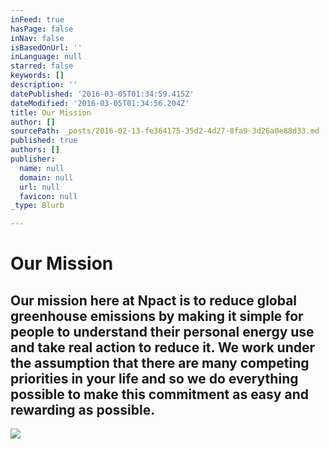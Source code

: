 ```yaml
---
inFeed: true
hasPage: false
inNav: false
isBasedOnUrl: ''
inLanguage: null
starred: false
keywords: []
description: ''
datePublished: '2016-03-05T01:34:59.415Z'
dateModified: '2016-03-05T01:34:56.204Z'
title: Our Mission
author: []
sourcePath: _posts/2016-02-13-fe364175-35d2-4d27-8fa9-3d26a0e88d33.md
published: true
authors: []
publisher:
  name: null
  domain: null
  url: null
  favicon: null
_type: Blurb

---
```

# Our Mission

## Our mission here at Npact is to reduce global greenhouse emissions by making it simple for people to understand their personal energy use and take real action to reduce it. We work under the assumption that there are many competing priorities in your life and so we do everything possible to make this commitment as easy and rewarding as possible.
![](https://s3-us-west-2.amazonaws.com/the-grid-img/p/0ee876f0999b252c03e576946074c6384917af6d.png)